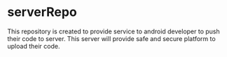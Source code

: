 # serverRepo
This repository is created to provide service to android developer to push their code to server. This server will provide safe and secure platform to upload their code.
